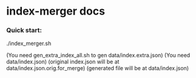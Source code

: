 index-merger docs
============

### Quick start: 

./index_merger.sh

(You need gen_extra_index_all.sh to gen data/index.extra.json)
(You need data/index.json)
(original index.json will be at data/index.json.orig.for_merge)
(generated file will be at data/index.json)
